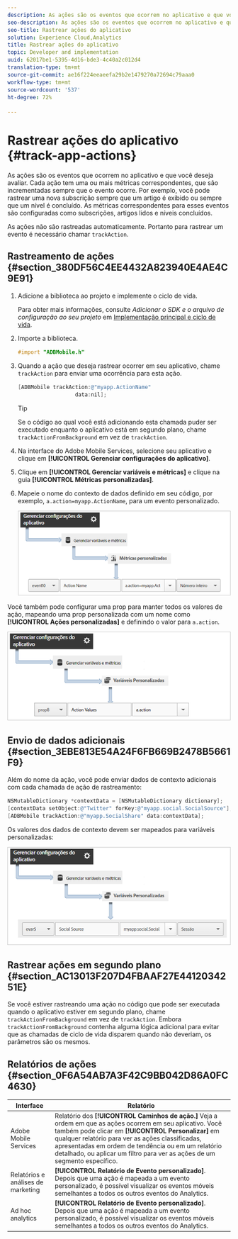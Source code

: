 ```yaml
---
description: As ações são os eventos que ocorrem no aplicativo e que você deseja avaliar. Cada ação tem uma ou mais métricas correspondentes, que são incrementadas sempre que o evento ocorre. Por exemplo, você pode rastrear uma nova subscrição sempre que um artigo é exibido ou sempre que um nível é concluído. As métricas correspondentes para esses eventos são configuradas como subscrições, artigos lidos e níveis concluídos.
seo-description: As ações são os eventos que ocorrem no aplicativo e que você deseja avaliar. Cada ação tem uma ou mais métricas correspondentes, que são incrementadas sempre que o evento ocorre. Por exemplo, você pode rastrear uma nova subscrição sempre que um artigo é exibido ou sempre que um nível é concluído. As métricas correspondentes para esses eventos são configuradas como subscrições, artigos lidos e níveis concluídos.
seo-title: Rastrear ações do aplicativo
solution: Experience Cloud,Analytics
title: Rastrear ações do aplicativo
topic: Developer and implementation
uuid: 62017be1-5395-4d16-bde3-4c40a2c012d4
translation-type: tm+mt
source-git-commit: ae16f224eeaeefa29b2e1479270a72694c79aaa0
workflow-type: tm+mt
source-wordcount: '537'
ht-degree: 72%

---
```



# Rastrear ações do aplicativo {#track-app-actions}

As ações são os eventos que ocorrem no aplicativo e que você deseja avaliar. Cada ação tem uma ou mais métricas correspondentes, que são incrementadas sempre que o evento ocorre. Por exemplo, você pode rastrear uma nova subscrição sempre que um artigo é exibido ou sempre que um nível é concluído. As métricas correspondentes para esses eventos são configuradas como subscrições, artigos lidos e níveis concluídos.

As ações não são rastreadas automaticamente. Portanto para rastrear um evento é necessário chamar `trackAction`.

## Rastreamento de ações {#section_380DF56C4EE4432A823940E4AE4C9E91}

1. Adicione a biblioteca ao projeto e implemente o ciclo de vida.

   Para obter mais informações, consulte *Adicionar o SDK e o arquivo de configuração ao seu projeto* em [Implementação principal e ciclo de vida](/help/ios/getting-started/dev-qs.md).
1. Importe a biblioteca.

   ```objective-c
   #import "ADBMobile.h"
   ```

1. Quando a ação que deseja rastrear ocorrer em seu aplicativo, chame `trackAction` para enviar uma ocorrência para esta ação.

   ```objective-c
   [ADBMobile trackAction:@"myapp.ActionName"  
                     data:nil];
   ```

   >[!TIP]
   >
   >Se o código ao qual você está adicionando esta chamada puder ser executado enquanto o aplicativo está em segundo plano, chame `trackActionFromBackground` em vez de `trackAction`.

1. Na interface do Adobe Mobile Services, selecione seu aplicativo e clique em **[!UICONTROL Gerenciar configurações do aplicativo]**.

1. Clique em **[!UICONTROL Gerenciar variáveis e métricas]** e clique na guia **[!UICONTROL Métricas personalizadas]**.

1. Mapeie o nome do contexto de dados definido em seu código, por exemplo, `a.action=myapp.ActionName`, para um evento personalizado.

   ![](assets/map-event-context-data.png)

Você também pode configurar uma prop para manter todos os valores de ação, mapeando uma prop personalizada com um nome como **[!UICONTROL Ações personalizadas]** e definindo o valor para `a.action`.

![](assets/map-custom-prop.png)

## Envio de dados adicionais {#section_3EBE813E54A24F6FB669B2478B5661F9}

Além do nome da ação, você pode enviar dados de contexto adicionais com cada chamada de ação de rastreamento:

```objective-c
NSMutableDictionary *contextData = [NSMutableDictionary dictionary]; 
[contextData setObject:@"Twitter" forKey:@"myapp.social.SocialSource"]; 
[ADBMobile trackAction:@"myapp.SocialShare" data:contextData];
```

Os valores dos dados de contexto devem ser mapeados para variáveis personalizadas:

![](assets/map-variable-context-action.png)

## Rastrear ações em segundo plano {#section_AC13013F207D4FBAAF27E4412034251E}

Se você estiver rastreando uma ação no código que pode ser executada quando o aplicativo estiver em segundo plano, chame `trackActionFromBackground` em vez de `trackAction`. Embora `trackActionFromBackground` contenha alguma lógica adicional para evitar que as chamadas de ciclo de vida disparem quando não deveriam, os parâmetros são os mesmos.

## Relatórios de ações {#section_0F6A54AB7A3F42C9BB042D86A0FC4630}

| Interface | Relatório |
|--- |--- |
| Adobe Mobile Services | Relatório dos **[!UICONTROL Caminhos de ação.]** Veja a ordem em que as ações ocorrem em seu aplicativo. Você também pode clicar em **[!UICONTROL Personalizar]** em qualquer relatório para ver as ações classificadas, apresentadas em ordem de tendência ou em um relatório detalhado, ou aplicar um filtro para ver as ações de um segmento específico. |
| Relatórios e análises de marketing | **[!UICONTROL Relatório de Evento personalizado]**. Depois que uma ação é mapeada a um evento personalizado, é possível visualizar os eventos móveis semelhantes a todos os outros eventos do Analytics. |
| Ad hoc analytics | **[!UICONTROL Relatório de Evento personalizado]**. Depois que uma ação é mapeada a um evento personalizado, é possível visualizar os eventos móveis semelhantes a todos os outros eventos do Analytics. |
